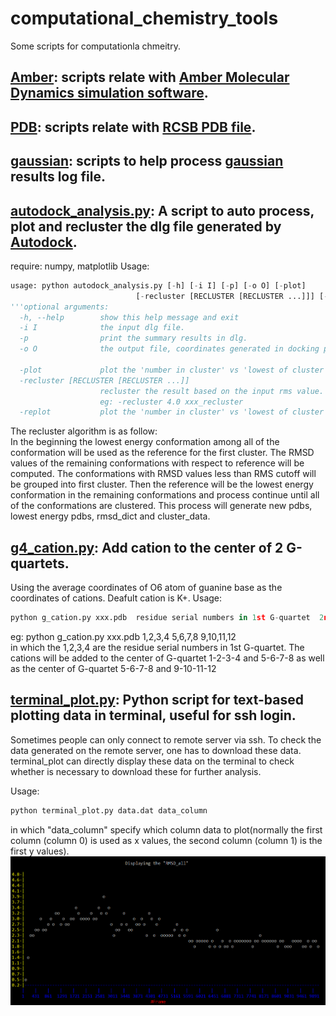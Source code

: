 # computational_chemistry_tools
Some scripts for computationla chmeitry.
## [Amber](https://github.com/baifan-wang/computational_chemistry_tools/tree/master/Amber): scripts relate with [Amber Molecular Dynamics simulation software](http://ambermd.org/).

## [PDB](https://github.com/baifan-wang/computational_chemistry_tools/tree/master/PDB): scripts relate with [RCSB PDB file](http://www.rcsb.org/pdb/home/home.do).

## [gaussian](https://github.com/baifan-wang/computational_chemistry_tools/tree/master/gaussian): scripts to help process [gaussian](http://gaussian.com/) results log file.

## [autodock_analysis.py](https://github.com/baifan-wang/computational_chemistry_tools/blob/master/autodock_analysis.py): A script to auto process, plot and recluster the dlg file generated by [Autodock](http://autodock.scripps.edu/).    
require: numpy, matplotlib
Usage:
```python
usage: python autodock_analysis.py [-h] [-i I] [-p] [-o O] [-plot]
                            [-recluster [RECLUSTER [RECLUSTER ...]]] [-replot]
'''optional arguments:
  -h, --help        show this help message and exit
  -i I              the input dlg file.
  -p                print the summary results in dlg.
  -o O              the output file, coordinates generated in docking process will also be written.
                        
  -plot             plot the 'number in cluster' vs 'lowest of cluster'.
  -recluster [RECLUSTER [RECLUSTER ...]]
                    recluster the result based on the input rms value. User should provide rmsd cutoff and a new filename.
                    eg: -recluster 4.0 xxx_recluster
  -replot           plot the 'number in cluster' vs 'lowest of cluster' after recluster.'''
```
The recluster algorithm is as follow:    
In the beginning the lowest energy conformation among all of the conformation will be used as the reference for the first cluster. The RMSD values of the remaining conformations with respect to reference will be computed. The conformations with RMSD values less than RMS cutoff will be grouped into first cluster. Then the reference will be the lowest energy conformation in the remaining conformations and process continue until all of the conformations are clustered. This process will generate new pdbs, lowest energy pdbs, rmsd_dict and cluster_data.    

## [g4_cation.py](https://github.com/baifan-wang/computational_chemistry_tools/blob/master/g4_cation.py): Add cation to the center of 2 G-quartets. 
Using the average coordinates of O6 atom of guanine base as the coordinates of cations. Deafult cation is K+.
Usage: 
```python
python g_cation.py xxx.pdb  residue serial numbers in 1st G-quartet  2nd G-quaret ...
```
eg: python g_cation.py xxx.pdb 1,2,3,4  5,6,7,8  9,10,11,12    
in which the 1,2,3,4 are the residue serial numbers in 1st G-quartet. The cations will be added to the center of G-quartet 1-2-3-4 and 5-6-7-8 as well as the center of G-quartet 5-6-7-8 and 9-10-11-12

## [terminal_plot.py](https://github.com/baifan-wang/computational_chemistry_tools/blob/master/terminal_plot.py): Python script for text-based plotting data in terminal, useful for ssh login. 

Sometimes people can only connect to remote server via ssh. To check the data generated on the remote server, one has to download these data. terminal_plot can directly display these data on the terminal to check whether is necessary to download these for further analysis.

Usage:     
```python    
python terminal_plot.py data.dat data_column 
```   
in which "data_column" specify which column data to plot(normally the first column (column 0) is used as x values, the second column (column 1) is the first y values).
![image](https://raw.githubusercontent.com/baifan-wang/computational_chemistry_tools/master/image/terminal_plot.png)
